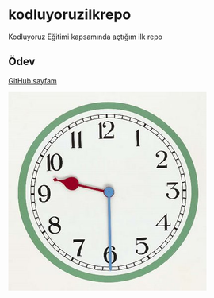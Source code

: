 # kodluyoruzilkrepo
Kodluyoruz Eğitimi kapsamında açtığım ilk repo
## Ödev
[GitHub sayfam](https://github.com/deryatas "GitHub Sayfam")

![Proje için örnek görüntü verilmiştirç](analog.jpg)



